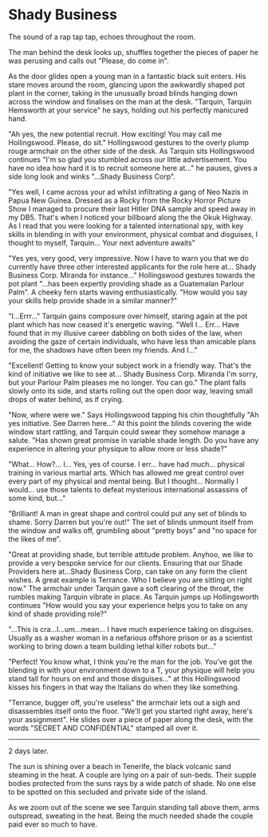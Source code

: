 # Shady Business

The sound of a rap tap tap, echoes throughout the room.

The man behind the desk looks up, shuffles together the pieces of paper he was perusing and calls out "Please, do come in".

As the door glides open a young man in a fantastic black suit enters. His stare moves around the room, glancing upon the awkwardly shaped pot plant in the corner, taking in the unusually broad blinds hanging down across the window and finalises on the man at the desk. "Tarquin, Tarquin Hemsworth at your service" he says, holding out his perfectly manicured hand.

"Ah yes, the new potential recruit. How exciting! You may call me Hollingswood. Please, do sit." Hollingswood gestures to the overly plump rouge armchair on the other side of the desk. As Tarquin sits Hollingswood continues "I'm so glad you stumbled across our little advertisement. You have no idea how hard it is to recruit someone here at..." he pauses, gives a side long look and winks "...Shady Business Corp".

"Yes well, I came across your ad whilst infiltrating a gang of Neo Nazis in Papua New Guinea. Dressed as a Rocky from the Rocky Horror Picture Show I managed to procure their last Hitler DNA sample and speed away in my DB5. That's when I noticed your billboard along the the Okuk Highway. As I read that you were looking for a talented international spy, with key skills in blending in with your environment, physical combat and disguises, I thought to myself, Tarquin... Your next adventure awaits"

"Yes yes, very good, very impressive. Now I have to warn you that we do currently have three other interested applicants for the role here at... Shady Business Corp. Miranda for instance..." Hollingswood gestures towards the pot plant "...has been expertly providing shade as a Guatemalan Parlour Palm". A cheeky fern starts waving enthusiastically. "How would you say your skills help provide shade in a similar manner?"

"I...Errr..." Tarquin gains composure over himself, staring again at the pot plant which has now ceased it's energetic waving. "Well I... Err... Have found that in my illusive career dabbling on both sides of the law, when avoiding the gaze of certain individuals, who have less than amicable plans for me, the shadows have often been my friends. And I..."

"Excellent! Getting to know your subject work in a friendly way. That's the kind of initiative we like to see at... Shady Business Corp. Miranda I'm sorry, but your Parlour Palm pleases me no longer. You can go." The plant falls slowly onto its side, and starts rolling out the open door way, leaving small drops of water behind, as if crying.

"Now, where were we." Says Hollingswood tapping his chin thoughtfully "Ah yes initiative. See Darren here..." At this point the blinds covering the wide window start rattling, and Tarquin could swear they somehow manage a salute. "Has shown great promise in variable shade length. Do you have any experience in altering your physique to allow more or less shade?"

"What... How?... I... Yes, yes of course. I err... have had much... physical training in various martial arts. Which has allowed me great control over every part of my physical and mental being. But I thought... Normally I would... use those talents to defeat mysterious international assassins of some kind, but..."

"Brilliant! A man in great shape and control could put any set of blinds to shame. Sorry Darren but you're out!" The set of blinds unmount itself from the window and walks off, grumbling about "pretty boys" and "no space for the likes of me".

"Great at providing shade, but terrible attitude problem. Anyhoo, we like to provide a very bespoke service for our clients. Ensuring that our Shade Providers here at...Shady Business Corp, can take on any form the client wishes. A great example is Terrance. Who I believe you are sitting on right now." The armchair under Tarquin gave a soft clearing of the throat, the rumbles making Tarquin vibrate in place. As Tarquin jumps up Hollingsworth continues "How would you say your experience helps you to take on any kind of shade providing role?"

"...This is cra...I...um...mean... I have much experience taking on disguises. Usually as a washer woman in a nefarious offshore prison or as a scientist working to bring down a team building lethal killer robots but..."

"Perfect! You know what, I think you're the man for the job. You've got the blending in with your environment down to a T, your physique will help you stand tall for hours on end and those disguises..." at this Hollingswood kisses his fingers in that way the Italians do when they like something.

"Terrance, bugger off, you're useless" the armchair lets out a sigh and disassembles itself onto the floor. "We'll get you started right away, here's your assignment". He slides over a piece of paper along the desk, with the words "SECRET AND CONFIDENTIAL" stamped all over it.

---

2 days later.

The sun is shining over a beach in Tenerife, the black volcanic sand steaming in the heat. A couple are lying on a pair of sun-beds. Their supple bodies protected from the suns rays by a wide patch of shade. No one else to be spotted on this secluded and private side of the island.

As we zoom out of the scene we see Tarquin standing tall above them, arms outspread, sweating in the heat. Being the much needed shade the couple paid ever so much to have.
